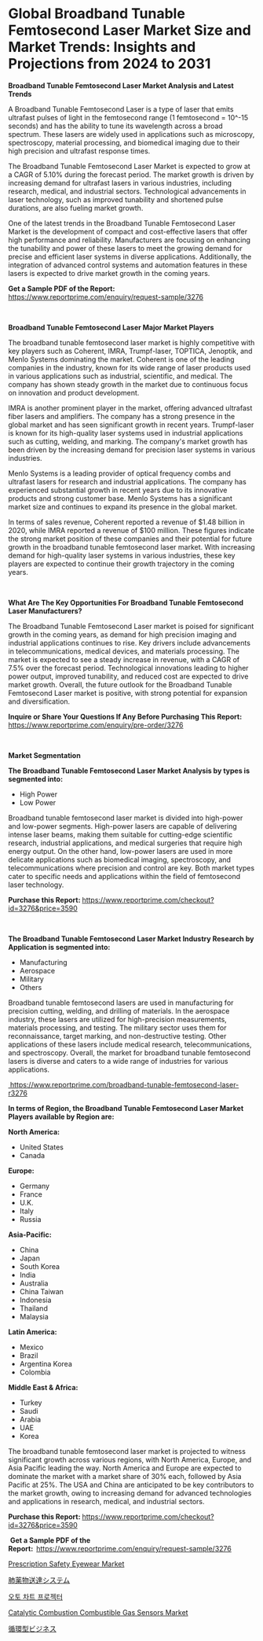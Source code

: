 <p><h1>Global Broadband Tunable Femtosecond Laser Market Size and Market Trends: Insights and Projections from 2024 to 2031</h1></p><p><strong>Broadband Tunable Femtosecond Laser Market Analysis and Latest Trends</strong></p>
<p><p>A Broadband Tunable Femtosecond Laser is a type of laser that emits ultrafast pulses of light in the femtosecond range (1 femtosecond = 10^-15 seconds) and has the ability to tune its wavelength across a broad spectrum. These lasers are widely used in applications such as microscopy, spectroscopy, material processing, and biomedical imaging due to their high precision and ultrafast response times.</p><p>The Broadband Tunable Femtosecond Laser Market is expected to grow at a CAGR of 5.10% during the forecast period. The market growth is driven by increasing demand for ultrafast lasers in various industries, including research, medical, and industrial sectors. Technological advancements in laser technology, such as improved tunability and shortened pulse durations, are also fueling market growth.</p><p>One of the latest trends in the Broadband Tunable Femtosecond Laser Market is the development of compact and cost-effective lasers that offer high performance and reliability. Manufacturers are focusing on enhancing the tunability and power of these lasers to meet the growing demand for precise and efficient laser systems in diverse applications. Additionally, the integration of advanced control systems and automation features in these lasers is expected to drive market growth in the coming years.</p></p>
<p><strong>Get a Sample PDF of the Report:&nbsp;</strong> <a href="https://www.reportprime.com/enquiry/request-sample/3276">https://www.reportprime.com/enquiry/request-sample/3276</a></p>
<p>&nbsp;</p>
<p><strong>Broadband Tunable Femtosecond Laser Major Market Players</strong></p>
<p><p>The broadband tunable femtosecond laser market is highly competitive with key players such as Coherent, IMRA, Trumpf-laser, TOPTICA, Jenoptik, and Menlo Systems dominating the market. Coherent is one of the leading companies in the industry, known for its wide range of laser products used in various applications such as industrial, scientific, and medical. The company has shown steady growth in the market due to continuous focus on innovation and product development.</p><p>IMRA is another prominent player in the market, offering advanced ultrafast fiber lasers and amplifiers. The company has a strong presence in the global market and has seen significant growth in recent years. Trumpf-laser is known for its high-quality laser systems used in industrial applications such as cutting, welding, and marking. The company's market growth has been driven by the increasing demand for precision laser systems in various industries.</p><p>Menlo Systems is a leading provider of optical frequency combs and ultrafast lasers for research and industrial applications. The company has experienced substantial growth in recent years due to its innovative products and strong customer base. Menlo Systems has a significant market size and continues to expand its presence in the global market.</p><p>In terms of sales revenue, Coherent reported a revenue of $1.48 billion in 2020, while IMRA reported a revenue of $100 million. These figures indicate the strong market position of these companies and their potential for future growth in the broadband tunable femtosecond laser market. With increasing demand for high-quality laser systems in various industries, these key players are expected to continue their growth trajectory in the coming years.</p></p>
<p>&nbsp;</p>
<p><strong>What Are The Key Opportunities For Broadband Tunable Femtosecond Laser Manufacturers?</strong></p>
<p><p>The Broadband Tunable Femtosecond Laser market is poised for significant growth in the coming years, as demand for high precision imaging and industrial applications continues to rise. Key drivers include advancements in telecommunications, medical devices, and materials processing. The market is expected to see a steady increase in revenue, with a CAGR of 7.5% over the forecast period. Technological innovations leading to higher power output, improved tunability, and reduced cost are expected to drive market growth. Overall, the future outlook for the Broadband Tunable Femtosecond Laser market is positive, with strong potential for expansion and diversification.</p></p>
<p><strong>Inquire or Share Your Questions If Any Before Purchasing This Report:</strong> <a href="https://www.reportprime.com/enquiry/pre-order/3276">https://www.reportprime.com/enquiry/pre-order/3276</a></p>
<p>&nbsp;</p>
<p><strong>Market Segmentation</strong></p>
<p><strong>The Broadband Tunable Femtosecond Laser Market Analysis by types is segmented into:</strong></p>
<p><ul><li>High Power</li><li>Low Power</li></ul></p>
<p><p>Broadband tunable femtosecond laser market is divided into high-power and low-power segments. High-power lasers are capable of delivering intense laser beams, making them suitable for cutting-edge scientific research, industrial applications, and medical surgeries that require high energy output. On the other hand, low-power lasers are used in more delicate applications such as biomedical imaging, spectroscopy, and telecommunications where precision and control are key. Both market types cater to specific needs and applications within the field of femtosecond laser technology.</p></p>
<p><strong>Purchase this Report:&nbsp;</strong><a href="https://www.reportprime.com/checkout?id=3276&price=3590">https://www.reportprime.com/checkout?id=3276&price=3590</a></p>
<p>&nbsp;</p>
<p><strong>The Broadband Tunable Femtosecond Laser Market Industry Research by Application is segmented into:</strong></p>
<p><ul><li>Manufacturing</li><li>Aerospace</li><li>Military</li><li>Others</li></ul></p>
<p><p>Broadband tunable femtosecond lasers are used in manufacturing for precision cutting, welding, and drilling of materials. In the aerospace industry, these lasers are utilized for high-precision measurements, materials processing, and testing. The military sector uses them for reconnaissance, target marking, and non-destructive testing. Other applications of these lasers include medical research, telecommunications, and spectroscopy. Overall, the market for broadband tunable femtosecond lasers is diverse and caters to a wide range of industries for various applications.</p></p>
<p><a href="https://www.reportprime.com/broadband-tunable-femtosecond-laser-r3276">&nbsp;https://www.reportprime.com/broadband-tunable-femtosecond-laser-r3276</a></p>
<p><strong>In terms of Region, the Broadband Tunable Femtosecond Laser Market Players available by Region are:</strong></p>
<p>
    <p> <strong> North America: </strong>
        <ul>
            <li>United States</li>
            <li>Canada</li>
        </ul>
        </p> 
    <p> <strong> Europe: </strong>
        <ul>
            <li>Germany</li>
            <li>France</li>
            <li>U.K.</li>
            <li>Italy</li>
            <li>Russia</li>
        </ul>
        </p> 
    <p> <strong> Asia-Pacific: </strong>
        <ul>
            <li>China</li>
            <li>Japan</li>
            <li>South Korea</li>
            <li>India</li>
            <li>Australia</li>
            <li>China Taiwan</li>
            <li>Indonesia</li>
            <li>Thailand</li>
            <li>Malaysia</li>
        </ul>
        </p> 
    <p> <strong> Latin America: </strong>
        <ul>
            <li>Mexico</li>
            <li>Brazil</li>
            <li>Argentina Korea</li>
            <li>Colombia</li>
        </ul>
        </p> 
    <p> <strong> Middle East & Africa: </strong>
        <ul>
            <li>Turkey</li>
            <li>Saudi</li>
            <li>Arabia</li>
            <li>UAE</li>
            <li>Korea</li>
        </ul>
    </p>
    </p>
<p><p>The broadband tunable femtosecond laser market is projected to witness significant growth across various regions, with North America, Europe, and Asia Pacific leading the way. North America and Europe are expected to dominate the market with a market share of 30% each, followed by Asia Pacific at 25%. The USA and China are anticipated to be key contributors to the market growth, owing to increasing demand for advanced technologies and applications in research, medical, and industrial sectors.</p></p>
<p><strong>Purchase this Report: </strong><a href="https://www.reportprime.com/checkout?id=3276&price=3590">https://www.reportprime.com/checkout?id=3276&price=3590</a></p>
<p>&nbsp;<strong>Get a Sample PDF of the Report:&nbsp;&nbsp;</strong><a href="https://www.reportprime.com/enquiry/request-sample/3276">https://www.reportprime.com/enquiry/request-sample/3276</a></p>
<p><strong></strong></p>
<p><p><a href="https://issuu.com/reportprime-2/docs/prescription-safety-eyewear-market-size-2030.pptx">Prescription Safety Eyewear Market</a></p><p><a href="https://medium.com/@laceyzemlak1/%E8%82%BA%E8%87%93%E8%96%AC%E5%89%A4%E9%80%81%E9%81%94%E3%82%B7%E3%82%B9%E3%83%86%E3%83%A0%E5%B8%82%E5%A0%B4-%E5%B8%82%E5%A0%B4%E3%82%B7%E3%82%A7%E3%82%A2-%E5%B8%82%E5%A0%B4%E5%8B%95%E5%90%91-%E3%81%8A%E3%82%88%E3%81%B3%E5%B0%86%E6%9D%A5%E3%81%AE%E6%88%90%E9%95%B7%E3%82%92%E6%8E%A2%E3%82%8B-edb050432412">肺薬物送達システム</a></p><p><a href="https://medium.com/@tarynhermanii/%EC%98%A4%ED%86%A0-%EC%B0%A8%ED%8A%B8-%ED%94%84%EB%A1%9C%EC%A0%9D%ED%84%B0-%EC%8B%9C%EC%9E%A5-%EC%A0%90%EC%9C%A0%EC%9C%A8-%EC%A7%84%ED%99%94-%EB%B0%8F-%EC%8B%9C%EC%9E%A5-%EC%84%B1%EC%9E%A5-%EC%B6%94%EC%9D%B4-2024-2031-4849d70134bf">오토 차트 프로젝터</a></p><p><a href="https://github.com/gladysalidde/Market-Research-Report-List-1/blob/main/catalytic-combustion-combustible-gas-sensors-market.md">Catalytic Combustion Combustible Gas Sensors Market</a></p><p><a href="https://github.com/luffiazaza/Market-Research-Report-List-1/blob/main/909815872885.md">循環型ビジネス</a></p></p>